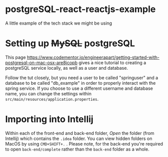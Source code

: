 # postgreSQL-react-reactjs-example
A little example of the tech stack we might be using


# Setting up ~~MySQL~~ postgreSQL
This page https://www.codementor.io/engineerapart/getting-started-with-postgresql-on-mac-osx-are8jcopb gives a nice tutorial to creating a postgreSQL service locally, as well as a user and database.

Follow the tut closely, but you need a user to be called "springuser" and a database to be called "db_example" in order to properly interact with the spring service. If you choose to use a different username and database name, you can change the settings within `src/main/resources/application.properties`. 

# Importing into Intellij
Within each of the front-end and back-end folder, *Open* the folder (from Intellij) which contains the `.idea` folder. You can view hidden folders on MacOS by using `CMD+SHIFT+.` . Please note, for the back-end you're required to open `back-end/complete` rather than the `back-end` folder as a whole.

